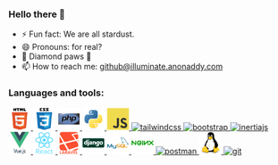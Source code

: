 ### Hello there 👋

- ⚡ Fun fact: We are all stardust.
- 😄 Pronouns: for real?
- 💎 Diamond paws 🐾
- 📫 How to reach me: github@illuminate.anonaddy.com

<h3 align="left">Languages and tools:</h3>

<p align="left">
<a href="https://www.w3.org/html/" target="_blank">
    <img
        src="https://raw.githubusercontent.com/devicons/devicon/master/icons/html5/html5-original-wordmark.svg"
        alt="html5"
        width="40"
        height="40"
    />
</a>

<a href="https://developer.mozilla.org/en-US/docs/Web/CSS" target="_blank">
    <img
        src="https://raw.githubusercontent.com/devicons/devicon/master/icons/css3/css3-original-wordmark.svg"
        alt="css3"
        width="40"
        height="40"
    />
</a>

<a href="https://www.php.net" target="_blank">
    <img
        src="https://raw.githubusercontent.com/devicons/devicon/master/icons/php/php-original.svg"
        alt="php"
        width="40"
        height="40"
    />
</a>

<a href="https://www.python.org/" target="_blank">
    <img
        src="https://raw.githubusercontent.com/devicons/devicon/master/icons/python/python-original.svg"
        alt="reactjs"
        width="40"
        height="40"
    />
</a>

<a href="https://developer.mozilla.org/en-US/docs/Web/JavaScript" target="_blank">
    <img
        src="https://raw.githubusercontent.com/devicons/devicon/master/icons/javascript/javascript-original.svg"
        alt="javascript"
        width="40"
        height="40"
    />
</a>

<a href="https://tailwindcss.com/" target="_blank">
    <img
        src="https://tailwindcss.com/_next/static/media/tailwindcss-mark.cb8046c163f77190406dfbf4dec89848.svg"
        alt="tailwindcss"
        width="40"
        height="40"
    />
</a>

<a href="https://getbootstrap.com/" target="_blank">
    <img
        src="https://getbootstrap.com/docs/5.0/assets/brand/bootstrap-logo.svg"
        alt="bootstrap"
        width="50"
        height="40"
    />
</a>
    
<a href="https://inertiajs.com/" target="_blank">
    <img
        src="https://avatars.githubusercontent.com/u/47703742?s=200&v=4"
        alt="inertiajs"
        width="40"
        height="40"
    />
</a>    

<a href="https://vuejs.org/" target="_blank">
    <img
        src="https://raw.githubusercontent.com/devicons/devicon/master/icons/vuejs/vuejs-original-wordmark.svg"
        alt="vuejs"
        width="40"
        height="40"
    />
</a>

<a href="https://reactjs.org/" target="_blank">
    <img
        src="https://raw.githubusercontent.com/devicons/devicon/master/icons/react/react-original-wordmark.svg"
        alt="reactjs"
        width="40"
        height="40"
    />
</a>

<a href="https://laravel.com/" target="_blank">
    <img
        src="https://raw.githubusercontent.com/devicons/devicon/master/icons/laravel/laravel-plain-wordmark.svg"
        alt="laravel"
        width="40"
        height="40"
    />
</a>

<a href="https://djangoproject.com/" target="_blank">
    <img
        src="https://raw.githubusercontent.com/devicons/devicon/master/icons/django/django-original.svg"
        alt="django"
        width="40"
        height="40"
    />
</a>

<a href="https://www.mysql.com/" target="_blank">
    <img
        src="https://raw.githubusercontent.com/devicons/devicon/master/icons/mysql/mysql-original-wordmark.svg"
        alt="mysql"
        width="40"
        height="40"
    />
</a>

<a href="https://www.nginx.com" target="_blank">
    <img
        src="https://raw.githubusercontent.com/devicons/devicon/master/icons/nginx/nginx-original.svg"
        alt="nginx"
        width="40"
        height="40"
    />
</a>

<a href="https://postman.com" target="_blank">
    <img
        src="https://www.vectorlogo.zone/logos/getpostman/getpostman-icon.svg"
        alt="postman"
        width="40"
        height="40"
    />
</a>

<a href="https://www.linux.org/" target="_blank">
    <img
        src="https://raw.githubusercontent.com/devicons/devicon/master/icons/linux/linux-original.svg"
        alt="linux"
        width="40"
        height="40"
    />
</a>

<a href="https://git-scm.com/" target="_blank">
    <img
        src="https://www.vectorlogo.zone/logos/git-scm/git-scm-icon.svg"
        alt="git"
        width="40"
        height="40"
    />
</a>
</p>
